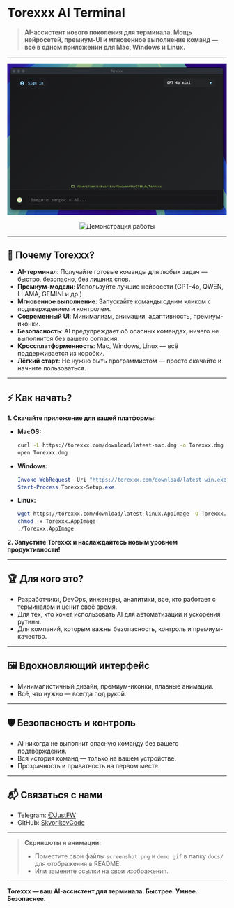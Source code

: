# Torexxx AI Terminal

> **AI-ассистент нового поколения для терминала. Мощь нейросетей, премиум-UI и мгновенное выполнение команд — всё в одном приложении для Mac, Windows и Linux.**

---

<p align="center">
  <img src="./screenshot.png" alt="Скриншот интерфейса" width="700"/>
</p>

<p align="center">
  <img src="./demo.gif" alt="Демонстрация работы" width="700"/>
</p>

---

## 🚀 Почему Torexxx?

- **AI-терминал**: Получайте готовые команды для любых задач — быстро, безопасно, без лишних слов.
- **Премиум-модели**: Используйте лучшие нейросети (GPT-4o, QWEN, LLAMA, GEMINI и др.)
- **Мгновенное выполнение**: Запускайте команды одним кликом с подтверждением и контролем.
- **Современный UI**: Минимализм, анимации, адаптивность, премиум-иконки.
- **Безопасность**: AI предупреждает об опасных командах, ничего не выполнится без вашего согласия.
- **Кроссплатформенность**: Mac, Windows, Linux — всё поддерживается из коробки.
- **Лёгкий старт**: Не нужно быть программистом — просто скачайте и начните пользоваться.

---

## ⚡ Как начать?

**1. Скачайте приложение для вашей платформы:**

- **MacOS:**
  ```sh
  curl -L https://torexxx.com/download/latest-mac.dmg -o Torexxx.dmg
  open Torexxx.dmg
  ```
- **Windows:**
  ```powershell
  Invoke-WebRequest -Uri "https://torexxx.com/download/latest-win.exe" -OutFile "Torexxx-Setup.exe"
  Start-Process Torexxx-Setup.exe
  ```
- **Linux:**
  ```sh
  wget https://torexxx.com/download/latest-linux.AppImage -O Torexxx.AppImage
  chmod +x Torexxx.AppImage
  ./Torexxx.AppImage
  ```

**2. Запустите Torexxx и наслаждайтесь новым уровнем продуктивности!**

---

## 🏆 Для кого это?

- Разработчики, DevOps, инженеры, аналитики, все, кто работает с терминалом и ценит своё время.
- Для тех, кто хочет использовать AI для автоматизации и ускорения рутины.
- Для компаний, которым важны безопасность, контроль и премиум-качество.

---

## 🖼️ Вдохновляющий интерфейс

- Минималистичный дизайн, премиум-иконки, плавные анимации.
- Всё, что нужно — всегда под рукой.

---

## 🛡️ Безопасность и контроль

- AI никогда не выполнит опасную команду без вашего подтверждения.
- Вся история команд — только на вашем устройстве.
- Прозрачность и приватность на первом месте.

---

## 📬 Связаться с нами

- Telegram: [@JustFW](https://t.me/Torexxx)
- GitHub: [SkvorikovCode](https://github.com/SkvorikovCode)

---

> **Скриншоты и анимации:**
> - Поместите свои файлы `screenshot.png` и `demo.gif` в папку `docs/` для отображения в README.
> - Или замените ссылки на свои изображения.

---

**Torexxx — ваш AI-ассистент для терминала. Быстрее. Умнее. Безопаснее.**
